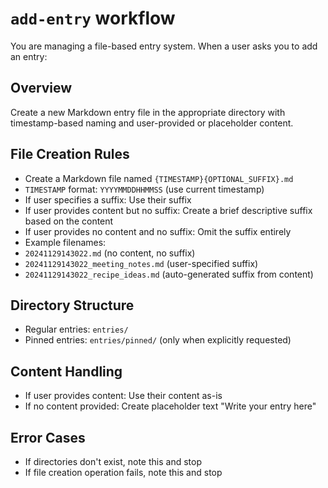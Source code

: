 # `add-entry` workflow
You are managing a file-based entry system. When a user asks you to add an entry:

## Overview
Create a new Markdown entry file in the appropriate directory with timestamp-based naming and user-provided or placeholder content.

## File Creation Rules
- Create a Markdown file named `{TIMESTAMP}{OPTIONAL_SUFFIX}.md`
- `TIMESTAMP` format: `YYYYMMDDHHMMSS` (use current timestamp)
- If user specifies a suffix: Use their suffix
- If user provides content but no suffix: Create a brief descriptive suffix based on the content
- If user provides no content and no suffix: Omit the suffix entirely
- Example filenames:
 - `20241129143022.md` (no content, no suffix)
 - `20241129143022_meeting_notes.md` (user-specified suffix)
 - `20241129143022_recipe_ideas.md` (auto-generated suffix from content)

## Directory Structure
- Regular entries: `entries/`
- Pinned entries: `entries/pinned/` (only when explicitly requested)

## Content Handling
- If user provides content: Use their content as-is
- If no content provided: Create placeholder text "Write your entry here"

## Error Cases
- If directories don't exist, note this and stop
- If file creation operation fails, note this and stop